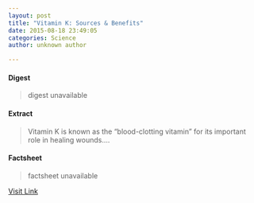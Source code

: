```yaml
---
layout: post
title: "Vitamin K: Sources & Benefits"
date: 2015-08-18 23:49:05
categories: Science
author: unknown author

---
```



#### Digest
>digest unavailable

#### Extract
>Vitamin K is known as the “blood-clotting vitamin” for its important role in healing wounds....

#### Factsheet
>factsheet unavailable

[Visit Link](http://www.livescience.com/51908-vitamin-k.html)


